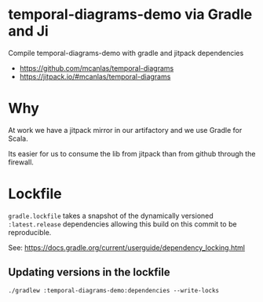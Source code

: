 # temporal-diagrams-demo via Gradle and Ji
Compile temporal-diagrams-demo with gradle and jitpack dependencies

- https://github.com/mcanlas/temporal-diagrams
- https://jitpack.io/#mcanlas/temporal-diagrams

# Why

At work we have a jitpack mirror in our artifactory and we use Gradle for Scala.

Its easier for us to consume the lib from jitpack than from github through the firewall.


# Lockfile

`gradle.lockfile` takes a snapshot of the dynamically versioned `:latest.release` dependencies allowing this build on this commit to be reproducible.

See: https://docs.gradle.org/current/userguide/dependency_locking.html

## Updating versions in the lockfile

```shell
./gradlew :temporal-diagrams-demo:dependencies --write-locks
```
